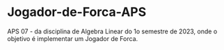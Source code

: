# Jogador-de-Forca-APS
APS 07 - da disciplina de Algebra Linear do 1o semestre de 2023, onde o objetivo é implementar um Jogador de Forca.
